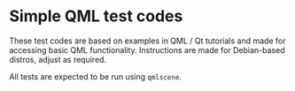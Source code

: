 # Simple QML test codes

These test codes are based on examples in QML / Qt tutorials and made for 
accessing basic QML functionality. Instructions are made for Debian-based
distros, adjust as required.

All tests are expected to be run using `qmlscene`. 
